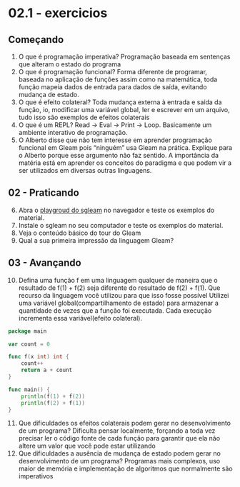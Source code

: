 # 02.1 - exercicios
## Começando
1) O que é programação imperativa?
	Programação baseada em sentenças que alteram o estado do programa
2) O que é programação funcional?
	Forma diferente de programar, baseada no aplicação de funções assim como na matemática, toda função mapeia dados de entrada para dados de saída, evitando mudança de estado.
3) O que é efeito colateral?
	Toda mudança externa à entrada e saída da função, io, modificar uma variável global, ler e escrever em um arquivo, tudo isso são exemplos de efeitos colaterais
4) O que é um REPL?
	Read -> Eval -> Print -> Loop. Basicamente um ambiente interativo de programação.
5) O Alberto disse que não tem interesse em aprender programação funcional em Gleam pois “ninguém” usa Gleam na prática. Explique para o Alberto porque esse argumento não faz sentido.
	A importância da matéria está em aprender os conceitos do paradigma e que podem vir a ser utilizados em diversas outras linguagens.

## 02 - Praticando
6) Abra o [playgroud do sgleam](https://malbarbo.pro.br/sgleam/play.html) no navegador e teste os exemplos do material.
7) Instale o sgleam no seu computador e teste os exemplos do material.
8) Veja o conteúdo básico do tour do Gleam
9) Qual a sua primeira impressão da linguagem Gleam?

## 03 - Avançando
10) Defina uma função f em uma linguagem qualquer de maneira que o resultado de f(1) + f(2) seja diferente do resultado de f(2) + f(1). Que recurso da linguagem você utilizou para que isso fosse possível
	Utilizei uma variável global(compartilhamento de estado) para armazenar a quantidade de vezes que a função foi executada. Cada execução incrementa essa variável(efeito colateral).
```Go
package main

var count = 0

func f(x int) int {
	count++
	return a + count
}

func main() {
	println(f(1) + f(2))
	println(f(2) + f(1))
}
```
11) Que dificuldades os efeitos colaterais podem gerar no desenvolvimento de um programa?
	Dificulta pensar localmente, forçando a toda vez precisar ler o código fonte de cada função para garantir que ela não altere um valor que você pode estar utilizando
12) Que dificuldades a ausência de mudança de estado podem gerar no desenvolvimento de um programa?
	Programas mais complexos, uso maior de memória e implementação de algoritmos que normalmente são imperativos
